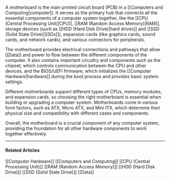 A motherboard is the main printed circuit board (PCB) in a [[Computers and Computing|computer]]. It serves as the primary hub that connects all the essential components of a computer system together, like the [[CPU  (Central Processing Unit)|CPU]], [[RAM (Random Access Memory)|RAM]], storage devices (such as [[HDD (Hard Disk Drive)|hard drives]] and [[SSD (Solid State Drive)|SSDs]]), expansion cards (like graphics cards, sound cards, and network cards), and various connectors for peripherals.

The motherboard provides electrical connections and pathways that allow [[Data]] and power to flow between the different components of the computer. It also contains important circuitry and components such as the chipset, which controls communication between the CPU and other devices, and the BIOS/UEFI firmware, which initializes the [[Computer Hardware|hardware]] during the boot process and provides basic system settings.

Different motherboards support different types of CPUs, memory modules, and expansion cards, so choosing the right motherboard is essential when building or upgrading a computer system. Motherboards come in various form factors, such as ATX, Micro ATX, and Mini ITX, which determine their physical size and compatibility with different cases and components.

Overall, the motherboard is a crucial component of any computer system, providing the foundation for all other hardware components to work together effectively.

---
#### Related Articles

[[Computer Hardware]]
[[Computers and Computing]]
[[CPU  (Central Processing Unit)]]
[[RAM (Random Access Memory)]]
[[HDD (Hard Disk Drive)]]
[[SSD (Solid State Drive)]]
[[Data]]

